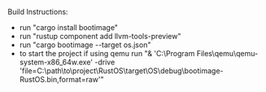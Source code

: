 Build Instructions:
- run "cargo install bootimage"
- run "rustup component add llvm-tools-preview"
- run "cargo bootimage --target os.json"
- to start the project if using qemu run "& 'C:\Program Files\qemu\qemu-system-x86_64w.exe' -drive 'file=C:\path\to\project\RustOS\target\OS\debug\bootimage-RustOS.bin,format=raw'"
